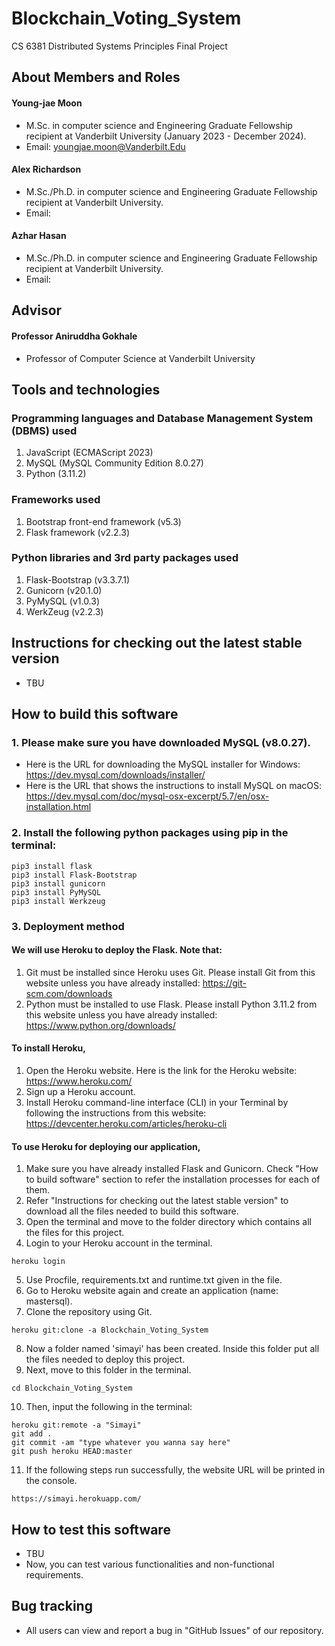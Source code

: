 # Blockchain_Voting_System
CS 6381 Distributed Systems Principles Final Project

## About Members and Roles

#### Young-jae Moon
* M.Sc. in computer science and Engineering Graduate Fellowship recipient at Vanderbilt University (January 2023 - December 2024).
* Email: youngjae.moon@Vanderbilt.Edu

#### Alex Richardson
* M.Sc./Ph.D. in computer science and Engineering Graduate Fellowship recipient at Vanderbilt University.
* Email:

#### Azhar Hasan
* M.Sc./Ph.D. in computer science and Engineering Graduate Fellowship recipient at Vanderbilt University.
* Email:

## Advisor

#### Professor Aniruddha Gokhale
* Professor of Computer Science at Vanderbilt University

## Tools and technologies

### Programming languages and Database Management System (DBMS) used

1. JavaScript (ECMAScript 2023)
2. MySQL (MySQL Community Edition 8.0.27)
3. Python (3.11.2)

### Frameworks used

1. Bootstrap front-end framework (v5.3)
2. Flask framework (v2.2.3)

### Python libraries and 3rd party packages used

1. Flask-Bootstrap (v3.3.7.1)
2. Gunicorn (v20.1.0)
3. PyMySQL (v1.0.3)
4. WerkZeug (v2.2.3)

## Instructions for checking out the latest stable version

* TBU

## How to build this software

### 1. Please make sure you have downloaded MySQL (v8.0.27).

* Here is the URL for downloading the MySQL installer for Windows: https://dev.mysql.com/downloads/installer/
* Here is the URL that shows the instructions to install MySQL on macOS: https://dev.mysql.com/doc/mysql-osx-excerpt/5.7/en/osx-installation.html 

### 2. Install the following python packages using pip in the terminal:

```
pip3 install flask 
pip3 install Flask-Bootstrap
pip3 install gunicorn
pip3 install PyMySQL
pip3 install Werkzeug
```

### 3. Deployment method

#### We will use Heroku to deploy the Flask. Note that:
 1. Git must be installed since Heroku uses Git. Please install Git from this website unless you have already installed: https://git-scm.com/downloads
 2. Python must be installed to use Flask. Please install Python 3.11.2 from this website unless you have already installed: https://www.python.org/downloads/

#### To install Heroku,
 1. Open the Heroku website. Here is the link for the Heroku website: https://www.heroku.com/
 2. Sign up a Heroku account.
 3. Install Heroku command-line interface (CLI) in your Terminal by following the instructions from this website: https://devcenter.heroku.com/articles/heroku-cli
 
 #### To use Heroku for deploying our application,
1. Make sure you have already installed Flask and Gunicorn. Check "How to build software" section to refer the installation processes for each of them.
2. Refer "Instructions for checking out the latest stable version" to download all the files needed to build this software.
3. Open the terminal and move to the folder directory which contains all the files for this project.
4. Login to your Heroku account in the terminal.
  ```
 heroku login
 ```
5. Use Procfile, requirements.txt and runtime.txt given in the file.
6. Go to Heroku website again and create an application (name: mastersql).
7. Clone the repository using Git.  
 ```
 heroku git:clone -a Blockchain_Voting_System
 ```
8. Now a folder named 'simayi' has been created. Inside this folder put all the files needed to deploy this project. 
9. Next, move to this folder in the terminal.
 ```
 cd Blockchain_Voting_System
 ```
10. Then, input the following in the terminal:
 ```
 heroku git:remote -a "Simayi"
 git add .
 git commit -am "type whatever you wanna say here"
 git push heroku HEAD:master
```
11. If the following steps run successfully, the website URL will be printed in the console. 
```
https://simayi.herokuapp.com/
```

## How to test this software

* TBU
* Now, you can test various functionalities and non-functional requirements. 

## Bug tracking

* All users can view and report a bug in "GitHub Issues" of our repository. 
